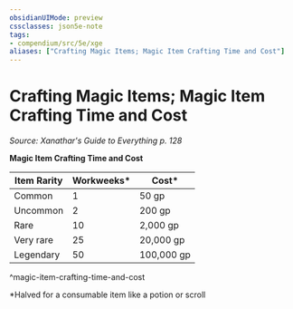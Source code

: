 ```yaml
---
obsidianUIMode: preview
cssclasses: json5e-note
tags:
- compendium/src/5e/xge
aliases: ["Crafting Magic Items; Magic Item Crafting Time and Cost"]
---
```

# Crafting Magic Items; Magic Item Crafting Time and Cost
*Source: Xanathar's Guide to Everything p. 128* 

**Magic Item Crafting Time and Cost**

| Item Rarity | Workweeks* | Cost* |
|-------------|------------|-------|
| Common | 1 | 50 gp |
| Uncommon | 2 | 200 gp |
| Rare | 10 | 2,000 gp |
| Very rare | 25 | 20,000 gp |
| Legendary | 50 | 100,000 gp |
^magic-item-crafting-time-and-cost

*Halved for a consumable item like a potion or scroll